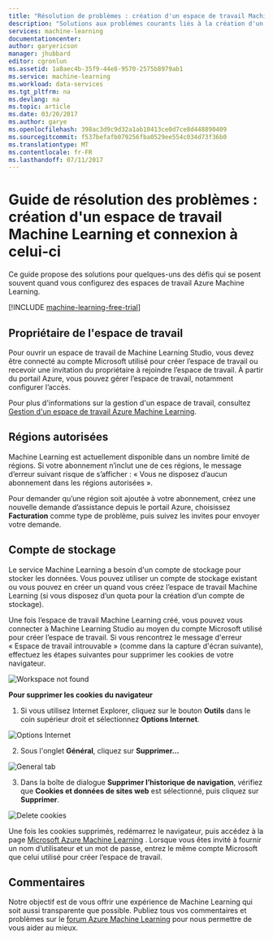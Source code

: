 ```yaml
---
title: "Résolution de problèmes : création d'un espace de travail Machine Learning et connexion à celui-ci | Microsoft Docs"
description: "Solutions aux problèmes courants liés à la création d'un espace de travail Azure Machine Learning et à la connexion à un tel espace"
services: machine-learning
documentationcenter: 
author: garyericson
manager: jhubbard
editor: cgronlun
ms.assetid: 1a8aec4b-35f9-44e8-9570-2575b8979ab1
ms.service: machine-learning
ms.workload: data-services
ms.tgt_pltfrm: na
ms.devlang: na
ms.topic: article
ms.date: 03/20/2017
ms.author: garye
ms.openlocfilehash: 398ac3d9c9d32a1ab10413ce0d7ce8d448890409
ms.sourcegitcommit: f537befafb079256fba0529ee554c034d73f36b0
ms.translationtype: MT
ms.contentlocale: fr-FR
ms.lasthandoff: 07/11/2017
---
```

# <a name="troubleshooting-guide-create-and-connect-to-an-machine-learning-workspace"></a>Guide de résolution des problèmes : création d'un espace de travail Machine Learning et connexion à celui-ci
Ce guide propose des solutions pour quelques-uns des défis qui se posent souvent quand vous configurez des espaces de travail Azure Machine Learning.

[!INCLUDE [machine-learning-free-trial](../../includes/machine-learning-free-trial.md)]

## <a name="workspace-owner"></a>Propriétaire de l'espace de travail
Pour ouvrir un espace de travail de Machine Learning Studio, vous devez être connecté au compte Microsoft utilisé pour créer l’espace de travail ou recevoir une invitation du propriétaire à rejoindre l’espace de travail. À partir du portail Azure, vous pouvez gérer l’espace de travail, notamment configurer l’accès.

Pour plus d'informations sur la gestion d'un espace de travail, consultez [Gestion d'un espace de travail Azure Machine Learning].

[Gestion d'un espace de travail Azure Machine Learning]: machine-learning-manage-workspace.md

## <a name="allowed-regions"></a>Régions autorisées
Machine Learning est actuellement disponible dans un nombre limité de régions. Si votre abonnement n’inclut une de ces régions, le message d’erreur suivant risque de s’afficher : « Vous ne disposez d’aucun abonnement dans les régions autorisées ».

Pour demander qu’une région soit ajoutée à votre abonnement, créez une nouvelle demande d’assistance depuis le portail Azure, choisissez **Facturation** comme type de problème, puis suivez les invites pour envoyer votre demande.

## <a name="storage-account"></a>Compte de stockage
Le service Machine Learning a besoin d'un compte de stockage pour stocker les données. Vous pouvez utiliser un compte de stockage existant ou vous pouvez en créer un quand vous créez l’espace de travail Machine Learning (si vous disposez d’un quota pour la création d’un compte de stockage).

Une fois l’espace de travail Machine Learning créé, vous pouvez vous connecter à Machine Learning Studio au moyen du compte Microsoft utilisé pour créer l’espace de travail. Si vous rencontrez le message d'erreur « Espace de travail introuvable » (comme dans la capture d'écran suivante), effectuez les étapes suivantes pour supprimer les cookies de votre navigateur.

![Workspace not found][screen3]

**Pour supprimer les cookies du navigateur**

1. Si vous utilisez Internet Explorer, cliquez sur le bouton **Outils** dans le coin supérieur droit et sélectionnez **Options Internet**.  

![Options Internet][screen4]

2. Sous l'onglet **Général**, cliquez sur **Supprimer…**

![General tab][screen5]

3. Dans la boîte de dialogue **Supprimer l’historique de navigation**, vérifiez que **Cookies et données de sites web** est sélectionné, puis cliquez sur **Supprimer**.

![Delete cookies][screen6]

Une fois les cookies supprimés, redémarrez le navigateur, puis accédez à la page [Microsoft Azure Machine Learning](https://studio.azureml.net) . Lorsque vous êtes invité à fournir un nom d’utilisateur et un mot de passe, entrez le même compte Microsoft que celui utilisé pour créer l’espace de travail.

## <a name="comments"></a>Commentaires

Notre objectif est de vous offrir une expérience de Machine Learning qui soit aussi transparente que possible. Publiez tous vos commentaires et problèmes sur le [forum Azure Machine Learning](http://social.msdn.microsoft.com/Forums/windowsazure/home?forum=MachineLearning) pour nous permettre de vous aider au mieux.

[screen1]:media/machine-learning-troubleshooting-creating-ml-workspace/screen1.png
[screen2]:media/machine-learning-troubleshooting-creating-ml-workspace/screen2.png
[screen3]:media/machine-learning-troubleshooting-creating-ml-workspace/screen3.png
[screen4]:media/machine-learning-troubleshooting-creating-ml-workspace/screen4.png
[screen5]:media/machine-learning-troubleshooting-creating-ml-workspace/screen5.png
[screen6]:media/machine-learning-troubleshooting-creating-ml-workspace/screen6.png
